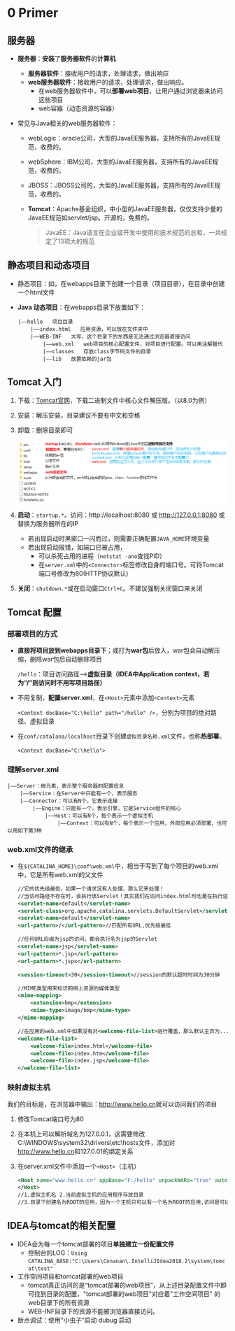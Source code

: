 # 0 Primer

## 服务器

* **服务器**：**安装**了**服务器软件**的**计算机**

    * **服务器软件**：接收用户的请求，处理请求，做出响应
    * **web服务器软件**：接收用户的请求，处理请求，做出响应。
        * 在web服务器软件中，可以**部署web项目**，让用户通过浏览器来访问这些项目
        * web容器（动态资源的容器）

* 常见与Java相关的web服务器软件：

    * webLogic：oracle公司，大型的JavaEE服务器，支持所有的JavaEE规范，收费的。

    * webSphere：IBM公司，大型的JavaEE服务器，支持所有的JavaEE规范，收费的。

    * JBOSS：JBOSS公司的，大型的JavaEE服务器，支持所有的JavaEE规范，收费的。

    * **Tomcat**：Apache基金组织，中小型的JavaEE服务器，仅仅支持少量的JavaEE规范如servlet/jsp。开源的，免费的。

        > JavaEE：Java语言在企业级开发中使用的技术规范的总和，一共规定了13项大的规范



## 静态项目和动态项目

* 静态项目：如，在webapps目录下创建一个目录（项目目录），在目录中创建一个html文件

* **Java 动态项目**：在webapps目录下放置如下：

    ```
    |——hello   项目目录
    	|——index.html   应用资源，可以放在文件夹中
      	|——WEB-INF   大写，这个目录下的东西是无法通过浏览器直接访问
      		|——web.xml   web项目的核心配置文件，对项目进行配置。可以用注解替代
      		|——classes   存放class字节码文件的目录
      		|——lib   放置依赖的jar包
    ```

    

    

## Tomcat 入门

1. 下载：[Tomcat官网](https://tomcat.apache.org/)，下载二进制文件中核心文件解压版。（以8.0为例）

2. 安装：解压安装，目录建议不要有中文和空格

3. 卸载：删除目录即可

    ![](./images/Tomcat.png)

4. **启动**：`startup.*`。访问：http://localhost:8080 或 http://127.0.0.1:8080 或 替换为服务器所在的IP

    - 若出现启动时黑窗口一闪而过，则需要正确配置`JAVA_HOME`环境变量
    - 若出现启动报错，如端口已被占用，
        - 可以杀死占用的进程（`netstat -ano`查找PID）
        - 在`server.xml`中的`<Connector>`标签修改自身的端口号。可将Tomcat端口号修改为80(HTTP协议默认)

5. **关闭**：`shutdown.*`或在启动窗口`Ctrl+C`。不建议强制关闭窗口来关闭




## Tomcat 配置

### 部署项目的方式

*   **直接将项目放到webapps目录下**；或打为**war包**后放入，war包会自动解压缩，删除war包后自动删除项目

    `/hello`：项目访问路径—>**虚拟目录（IDEA中Application context，若为“/”则访问时不用写项目路径）**

*   不用复制，**配置server.xml**，在`<Host>`元素中添加`<Context>`元素

    `<Context docBase="C:\hello" path="/hello" />`，分别为项目的绝对路径、虚拟目录

*   在`conf/catalana/localhost`目录下创建`虚拟目录名称.xml`文件，也称**热部署**。

    `<Context docBase="C:\hello">`



### 理解server.xml

```
|——Server：根元素，表示整个服务器的配置信息
	|——Service：在Server中只能有一个，表示服务
	|——Connector：可以有N个，它表示连接
		|——Engine：只能有一个，表示引擎，它是Service组件的核心
			|——Host：可以有N个，每个表示一个虚拟主机
				|——Context：可以有N个，每个表示一个应用，外部应用必须部署，也可以用如下第3种
```



### web.xml文件的继承

 - 在`${CATALINA_HOME}\conf\web.xml`中，相当于写到了每个项目的web.xml中，它是所有web.xml的父文件

     ```xml
     //它的优先级最低，如果一个请求没有人处理，那么它来处理！
     //当访问路径不存在时，会执行该Servlet！其实我们在访问index.html时也是在执行这个Servlet
     <servlet-name>default</servlet-name>
     <servlet-class>org.apache.catalina.servlets.DefaultServlet</servlet-class>
     <servlet-name>default</servlet-name>
     <url-pattern>/</url-pattern>//匹配所有URL,优先级最低
     ```

     ```xml
     //任何URL后缀为jsp的访问，都会执行名为jsp的Servlet
     <servlet-name>jsp</servlet-name>
     <url-pattern>*.jsp</url-pattern>
     <url-pattern>*.jspx</url-pattern>
     ```

     ```xml
     <session-timeout>30</session-timeout>//session的默认超时时间为30分钟
     ```

     ```xml
     //MIME类型用来标识网络上资源的媒体类型
     <mime-mapping>
         <extension>bmp</extension>
         <mime-type>image/bmp</mime-type>
     </mime-mapping>
     ```

     ```xml
     //在应用的web.xml中如果没有对<welcome-file-list>进行覆盖，那么默认主页为...
     <welcome-file-list>
         <welcome-file>index.html</welcome-file>
         <welcome-file>index.htm</welcome-file>
         <welcome-file>index.jsp</welcome-file>
     </welcome-file-list>
     ```



### 映射虚拟主机

我们的目标是，在浏览器中输出：<http://www.hello.cn>就可以访问我们的项目

 1. 修改Tomcat端口号为80

 2. 在本机上可以解析域名为127.0.0.1，这需要修改C:\WINDOWS\system32\drivers\etc\hosts文件，添加对<http://www.hello.cn>和127.0.01的绑定关系

 3. 在server.xml文件中添加一个`<Host>`（主机）

     ```xml
     <Host name="www.hello.cn" appBase="F:/hello" unpackWARs="true" autoDeploy="true">
     </Host>
     //1.虚拟主机名 2.当前虚拟主机的应用程序存放目录 
     //3.目录下创建名为ROOT的应用，因为一个主机只可以有一个名为ROOT的应用,访问是可以不给出应用名称
     ```



## IDEA与tomcat的相关配置

* IDEA会为每一个tomcat部署的项目**单独建立一份配置文件**
    * 控制台的LOG：`Using CATALINA_BASE:"C:\Users\Conanan\.IntelliJIdea2018.2\system\tomcat\test"`
* 工作空间项目和tomcat部署的web项目
    * tomcat真正访问的是“tomcat部署的web项目”，从上述目录配置文件中即可找到目录的配置，"tomcat部署的web项目"对应着"工作空间项目" 的web目录下的所有资源
    * WEB-INF目录下的资源不能被浏览器直接访问。
* 断点调试：使用"小虫子"启动 dubug 启动

